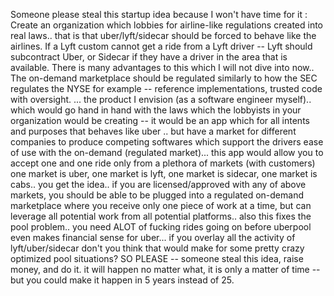 Someone please steal this startup idea because I won't have time for it : Create an organization which lobbies for airline-like regulations created into real laws.. that is that uber/lyft/sidecar should be forced to behave like the airlines. If a Lyft custom cannot get a ride from a Lyft driver -- Lyft should subcontract Uber, or Sidecar if they have a driver in the area that is available. There is many advantages to this which I will not dive into now..
The on-demand marketplace should be regulated similarly to how the SEC regulates the NYSE for example -- reference implementations, trusted code with oversight. ... the product I envision (as a software engineer myself).. which would go hand in hand with the laws which the lobbyists in your organization would be creating -- it would be an app which for all intents and purposes that behaves like uber .. but have a market for different companies to produce competing softwares which support the drivers ease of use with the on-demand (regulated market)... this app would allow you to accept one and one ride only from a plethora of markets (with customers) one market is uber, one market is lyft, one market is sidecar, one market is cabs.. you get the idea.. if you are licensed/approved with any of above markets, you should be able to be plugged into a regulated on-demand marketplace where you receive only one piece of work at a time, but can leverage all potential work from all potential platforms.. also this fixes the pool problem.. you need ALOT of fucking rides going on before uberpool even makes financial sense for uber... if you overlay all the activity of lyft/uber/sidecar don't you think that would make for some pretty crazy optimized pool situations?
SO PLEASE -- someone steal this idea, raise money, and do it. it will happen no matter what, it is only a matter of time -- but you could make it happen in 5 years instead of 25.
